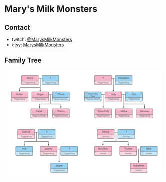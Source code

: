 # Mary's Milk Monsters
## Contact
* twitch: [@MarysMilkMonsters](https://twitch.tv/MarysMilkMonsters)
* etsy: [MarysMilkMonsters](https://www.etsy.com/shop/MarysMilkMonsters)

## Family Tree
![Mary's Milk Monster Family Tree](/familytree.png)
